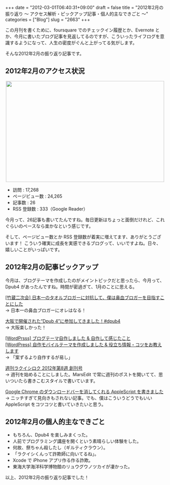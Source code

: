 +++
date = "2012-03-01T06:40:31+09:00"
draft = false
title = "2012年2月の振り返り 〜 アクセス解析・ピックアップ記事・個人的主なできごと 〜"
categories = ["Blog"]
slug = "2663"
+++

この月刊を書くために、foursquare でのチェックイン履歴とか、Evernote とか、今月に書いたブログ記事を見返してるのですが、こういったライフログを意識するようになって、人生の密度がぐんと上がってる気がします。

そんな2012年2月の振り返り記事です。

<h2>2012年2月のアクセス状況</h2>

<img style="display:block; margin-left:auto; margin-right:auto;" src="/images/2012/03/2663_1.png" border="0" width="500" height="318" />

<ul><li>訪問 : 17,268</li>
<li>ページビュー数 : 24,265</li>
<li>記事数 : 26</li>	
<li>RSS 登録数 : 333（Google Reader）</li></ul>

今月って、26記事も書いてたんですね。毎日更新はちょっと面倒だけれど、これぐらいのペースなら楽かなという感じです。

そして、ページビュー数とか RSS 登録数が着実に増えてます、ありがとうございます！ こういう確実に成長を実感できるブログって、いいですよね。日々、嬉しいことがいっぱいです。

<h2>2012年2月の記事ピックアップ</h2>

今月は、ブログテーマを作成したのがメイントピックだと思ったら、今月って、Dpub4 があったんですね。時間が密過ぎて、1月のことに思える。

<a href="http://rakuishi.com/event/2431/" target="_blank">[竹蔵二次会] 日本一のタオルブロガーに対抗して、僕は鼻血ブロガーを目指すことにした</a><br />
→ 日本一の鼻血ブロガーにオレはなる！

<a href="http://rakuishi.com/event/2457/" target="_blank">大阪で開催された“Dpub 4”に参加してきました！#dpub4</a><br />
→ 大阪楽しかった！

<a href="http://rakuishi.com/wordpress/2492/" target="_blank">[WordPrsss] ブログテーマ自作しました & 自作して感じたこと</a><br />
<a href="http://rakuishi.com/wordpress/2618/" target="_blank">[WordPress] 自作モバイルテーマを作成しました & 役立ち情報・コツをお教えします</a><br />
→ 「案ずるより自作するが易し」

<a href="http://rakuishi.com/weekly/2547/" target="_blank">週刊ラクイシロク 2012年第8週 創刊号</a><br />
→ 週刊を始めることにしました。MarsEdit で常に週刊のポストを開いてて、思いついたら書きこむスタイルで書いています。

<a href="http://rakuishi.com/mac/2530/" target="_blank">Google Chrome のダウンロードバーを消してくれる AppleScript を書きました</a><br />
→ ニッチすぎて見向きもされない記事。でも、僕はこういうどうでもいい AppleScript をコツコツと書いていきたいと思う。

<h2>2012年2月の個人的主なできごと</h2>

<ul>
<li>もちろん、Dpub4 を楽しみまくった。</li>
<li>人前でプログラミング講座を開くという素晴らしい体験をした。</li>
<li>何故、祭ちゃん殺したし（ギルティクラウン）。</li>
<li>「ラクイシくんって詐欺師に向いてるね」。</li>
<li>Xcode で iPhone アプリ作る作る詐欺。</li>
<li>東海大学海洋科学博物館のリュウグウノツカイが凄かった。</li>
</ul>

以上、2012年2月の振り返り記事でした！
